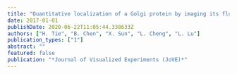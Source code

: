 ```yaml
---
title: "Quantitative localization of a Golgi protein by imaging its fluorescence center of mass"
date: 2017-01-01
publishDate: 2020-06-22T11:05:44.338633Z
authors: ["H. Tie", "B. Chen", "X. Sun", "L. Cheng", "L. Lu"]
publication_types: ["1"]
abstract: ""
featured: false
publication: "*Journal of Visualized Experiments (JoVE)*"
---
```



